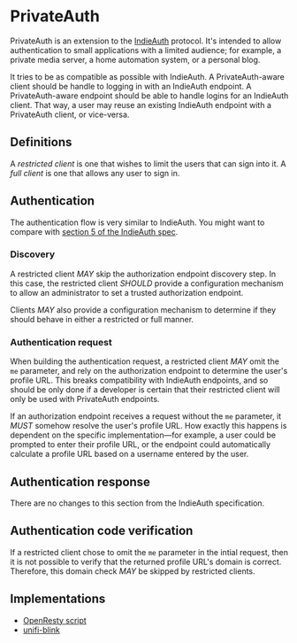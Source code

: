 # PrivateAuth
PrivateAuth is an extension to the [IndieAuth](https://indieauth.spec.indieweb.org/) protocol. It's intended to allow authentication to small applications with a limited audience; for example, a private media server, a home automation system, or a personal blog.

It tries to be as compatible as possible with IndieAuth. A PrivateAuth-aware client should be handle to logging in with an IndieAuth endpoint. A PrivateAuth-aware endpoint should be able to handle logins for an IndieAuth client. That way, a user may reuse an existing IndieAuth endpoint with a PrivateAuth client, or vice-versa.

## Definitions
A _restricted client_ is one that wishes to limit the users that can sign into it. A _full client_ is one that allows any user to sign in.

## Authentication
The authentication flow is very similar to IndieAuth. You might want to compare with [section 5 of the IndieAuth spec](https://indieauth.spec.indieweb.org/#authentication).

### Discovery
A restricted client _MAY_ skip the authorization endpoint discovery step. In this case, the restricted client _SHOULD_ provide a configuration mechanism to allow an administrator to set a trusted authorization endpoint.

Clients _MAY_ also provide a configuration mechanism to determine if they should behave in either a restricted or full manner.

### Authentication request
When building the authentication request, a restricted client _MAY_ omit the `me` parameter, and rely on the authorization endpoint to determine the user's profile URL. This breaks compatibility with IndieAuth endpoints, and so should be only done if a developer is certain that their restricted client will only be used with PrivateAuth endpoints.

If an authorization endpoint receives a request without the `me` parameter, it _MUST_ somehow resolve the user's profile URL. How exactly this happens is dependent on the specific implementation&mdash;for example, a user could be prompted to enter their profile URL, or the endpoint could automatically calculate a profile URL based on a username entered by the user.

## Authentication response
There are no changes to this section from the IndieAuth specification.

## Authentication code verification
If a restricted client chose to omit the `me` parameter in the intial request, then it is not possible to verify that the returned profile URL's domain is correct. Therefore, this domain check _MAY_ be skipped by restricted clients.

## Implementations
* [OpenResty script](https://github.com/thatoddmailbox/privateauth-openresty)
* [unifi-blink](https://github.com/thatoddmailbox/unifi-blink)